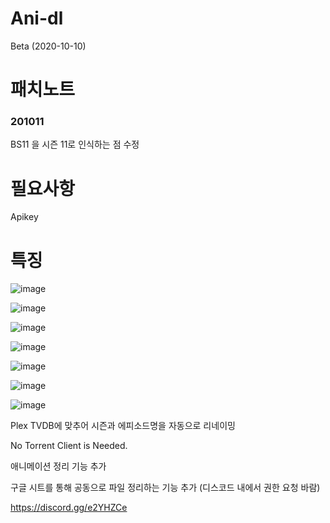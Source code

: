 # Ani-dl

Beta (2020-10-10)

# 패치노트

### 201011

BS11 을 시즌 11로 인식하는 점 수정

# 필요사항

Apikey 

# 특징


![image](https://user-images.githubusercontent.com/70357228/93705827-98a88c80-fb5b-11ea-925a-d97c2332fd19.png)

![image](https://user-images.githubusercontent.com/70357228/93705830-a2ca8b00-fb5b-11ea-84b5-a9aec71faa56.png)



![image](https://user-images.githubusercontent.com/70357228/93707361-c47e3f00-fb68-11ea-822d-23c6fbcbb182.png)

![image](https://user-images.githubusercontent.com/70357228/95635333-16124d80-0ac7-11eb-8fa5-ed5a4a707457.png)

![image](https://user-images.githubusercontent.com/70357228/95635354-27f3f080-0ac7-11eb-9d1e-9867bc95166d.png)

![image](https://user-images.githubusercontent.com/70357228/95635922-c03ea500-0ac8-11eb-960c-de7982e4e1bd.png)

![image](https://user-images.githubusercontent.com/70357228/95635981-ec5a2600-0ac8-11eb-8124-4f1bcfe84afd.png)


Plex TVDB에 맞추어 시즌과 에피소드명을 자동으로 리네이밍

No Torrent Client is Needed.

애니메이션 정리 기능 추가

구글 시트를 통해 공동으로 파일 정리하는 기능 추가 (디스코드 내에서 권한 요청 바람)

https://discord.gg/e2YHZCe
